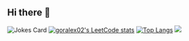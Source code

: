 ## Hi there 👋
![Jokes Card](https://readme-jokes.vercel.app/api)
[![goralex02's LeetCode stats](https://leetcode-stats-six.vercel.app/api?username=goralex02)](https://github.com/KnlnKS/leetcode-stats)
[![Top Langs](https://github-readme-stats.vercel.app/api/top-langs/?username=goralex02)](https://github.com/anuraghazra/github-readme-stats)
![](https://komarev.com/ghpvc/?username=goralex02)
<!--
**goralex02/goralex02** is a ✨ _special_ ✨ repository because its `README.md` (this file) appears on your GitHub profile.

Here are some ideas to get you started:

- 🔭 I’m currently working on ...
- 🌱 I’m currently learning ...
- 👯 I’m looking to collaborate on ...
- 🤔 I’m looking for help with ...
- 💬 Ask me about ...
- 📫 How to reach me: ...
- 😄 Pronouns: ...
- ⚡ Fun fact: ...
-->
